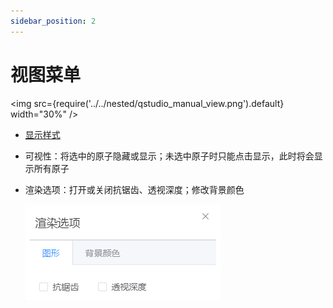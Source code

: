 ```yaml
---
sidebar_position: 2
---
```


# 视图菜单

<!-- <img src="nested/qstudio_manual_view.png"> -->
<img src={require('../../nested/qstudio_manual_view.png').default} width="30%" />

- [显示样式](/next/Q-Studio/界面及功能/菜单/qstudio_manual_view_display)
- 可视性：将选中的原子隐藏或显示；未选中原子时只能点击显示，此时将会显示所有原子
- 渲染选项：打开或关闭抗锯齿、透视深度；修改背景颜色
  
  ![](../../nested/qstudio_manual_view2.png)
